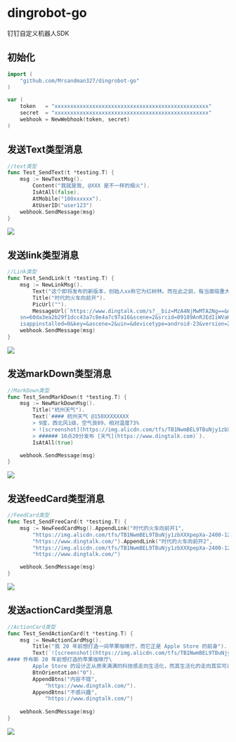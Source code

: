 # dingrobot-go
钉钉自定义机器人SDK

## 初始化
```go
import (
	"github.com/Mrsandman327/dingrobot-go"
)

var (
	token   = "xxxxxxxxxxxxxxxxxxxxxxxxxxxxxxxxxxxxxxxxxxxxxxxxx"
	secret  = "xxxxxxxxxxxxxxxxxxxxxxxxxxxxxxxxxxxxxxxxxxxxxxxxx"
    webhook = NewWebhook(token, secret)
)
```

## 发送Text类型消息
```go
//text类型
func Test_SendText(t *testing.T) {
	msg := NewTextMsg().
		Content("我就是我, @XXX 是不一样的烟火").
		IsAtAll(false).
		AtMobile("180xxxxxx").
		AtUserID("user123")
	webhook.SendMessage(msg)
}
```
<img src="https://help-static-aliyun-doc.aliyuncs.com/assets/img/zh-CN/4099076061/p131215.png"/>

## 发送link类型消息
```go
//Link类型
func Test_SendLink(t *testing.T) {
	msg := NewLinkMsg().
		Text("这个即将发布的新版本，创始人xx称它为红树林。而在此之前，每当面临重大升级，产品经理们都会取一个应景的代号，这一次，为什么是红树林").
		Title("时代的火车向前开").
		PicUrl("").
		MessageUrl(`https://www.dingtalk.com/s?__biz=MzA4NjMwMTA2Ng==&mid=2650316842&idx=1&
	sn=60da3ea2b29f1dcc43a7c8e4a7c97a16&scene=2&srcid=09189AnRJEdIiWVaKltFzNTw&from=timeline&
	isappinstalled=0&key=&ascene=2&uin=&devicetype=android-23&version=26031933&nettype=WIFI`)
	webhook.SendMessage(msg)
}
```
<img src="https://help-static-aliyun-doc.aliyuncs.com/assets/img/zh-CN/4099076061/p131227.png"/>

## 发送markDown类型消息
```go
//MarkDown类型
func Test_SendMarkDown(t *testing.T) {
	msg := NewMarkDownMsg().
		Title("杭州天气").
		Text(`#### 杭州天气 @150XXXXXXXX 
		> 9度，西北风1级，空气良89，相对温度73%
		> ![screenshot](https://img.alicdn.com/tfs/TB1NwmBEL9TBuNjy1zbXXXpepXa-2400-1218.png)
	    > ###### 10点20分发布 [天气](https://www.dingtalk.com)`).
		IsAtAll(true)

	webhook.SendMessage(msg)
}
```
<img src="https://help-static-aliyun-doc.aliyuncs.com/assets/img/zh-CN/4099076061/p131216.png"/>

## 发送feedCard类型消息
```go
//FeedCard类型
func Test_SendFreeCard(t *testing.T) {
	msg := NewFeedCardMsg().AppendLink("时代的火车向前开1",
		"https://img.alicdn.com/tfs/TB1NwmBEL9TBuNjy1zbXXXpepXa-2400-1218.png",
		"https://www.dingtalk.com/").AppendLink("时代的火车向前开2",
		"https://img.alicdn.com/tfs/TB1NwmBEL9TBuNjy1zbXXXpepXa-2400-1218.png",
		"https://www.dingtalk.com/")

	webhook.SendMessage(msg)
}
```
<img src="https://help-static-aliyun-doc.aliyuncs.com/assets/img/zh-CN/5099076061/p131219.png"/>

## 发送actionCard类型消息
```go
//ActionCard类型
func Test_SendActionCard(t *testing.T) {
	msg := NewActionCardMsg().
		Title("我 20 年前想打造一间苹果咖啡厅，而它正是 Apple Store 的前身").
		Text(`![screenshot](https://img.alicdn.com/tfs/TB1NwmBEL9TBuNjy1zbXXXpepXa-2400-1218.png)
#### 乔布斯 20 年前想打造的苹果咖啡厅\
		Apple Store 的设计正从原来满满的科技感走向生活化，而其生活化的走向其实可以追溯到 20 年前苹果一个建立咖啡馆的计划`).
		BtnOrientation("0").
		AppendBtns("内容不错",
			"https://www.dingtalk.com/").
		AppendBtns("不感兴趣",
			"https://www.dingtalk.com/")
	
	webhook.SendMessage(msg)
}
```
<img src="https://help-static-aliyun-doc.aliyuncs.com/assets/img/zh-CN/5099076061/p131218.png"/>

